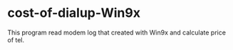 # cost-of-dialup-Win9x
This program read modem log that created with Win9x and calculate price of tel.
